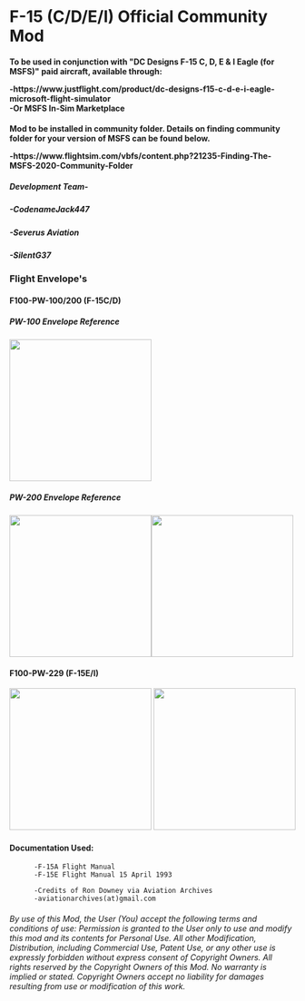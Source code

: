 <h1> F-15 (C/D/E/I) Official Community Mod </h2>

<h4>To be used in conjunction with "DC Designs F-15 C, D, E & I Eagle (for MSFS)" paid aircraft, available through:
           <p>-https://www.justflight.com/product/dc-designs-f15-c-d-e-i-eagle-microsoft-flight-simulator <br>
              -Or MSFS In-Sim Marketplace</p>
</h4>
<h4> Mod to be installed in community folder. Details on finding community folder for your version of MSFS can be found below.
            <p>-https://www.flightsim.com/vbfs/content.php?21235-Finding-The-MSFS-2020-Community-Folder</p>
</h4>
<h5>Development Team-</h5>
           <h5>-CodenameJack447</h5>   
           <h5>-Severus Aviation</h5>
           <h5>-SilentG37</h5>


### Flight Envelope's

#### F100-PW-100/200 (F-15C/D)

##### PW-100  Envelope Reference

<img src="https://user-images.githubusercontent.com/80608475/111061609-7e43d180-8461-11eb-94e1-24ee485a689b.png"  width="250"/> 

##### PW-200  Envelope Reference

<img src="https://user-images.githubusercontent.com/80608475/111061618-8c91ed80-8461-11eb-8bd7-2963ef4e1b17.PNG"  width="250"/><img src="https://user-images.githubusercontent.com/80608475/111061628-9d426380-8461-11eb-9bb3-601e4251cff4.PNG"  width="250"/>



#### F100-PW-229 (F-15E/I)

<img src="https://user-images.githubusercontent.com/80608475/111060697-2d7daa00-845c-11eb-9341-6920f3ccb9d9.png"  width="250"/> <img src="https://user-images.githubusercontent.com/80608475/111061314-eb566780-845f-11eb-8257-1fc9bf75cc51.PNG"  width="250"/>







#### Documentation Used:
          -F-15A Flight Manual
          -F-15E Flight Manual 15 April 1993
          
          -Credits of Ron Downey via Aviation Archives
          -aviationarchives(at)gmail.com


###### By use of this Mod, the User (You) accept the following terms and conditions of use: Permission is granted to the User only to use and modify this mod and its contents for Personal Use. All other Modification, Distribution, including Commercial Use, Patent Use, or any other use is expressly forbidden without express consent of Copyright Owners. All rights reserved by the Copyright Owners of this Mod. No warranty is implied or stated. Copyright Owners accept no liability for damages resulting from use or modification of this work.

